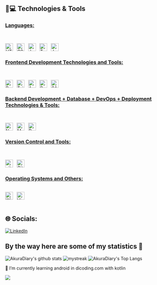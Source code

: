 
## 🚀💻 Technologies & Tools

### <u> Languages: </u>

<br>

<span><img src="https://img.shields.io/badge/HTML5-E34F26?style=for-the-badge&logo=html5&logoColor=white" alt="HTML5 logo" title="HTML5" height="25" /></span>
&nbsp;
<span><img src="https://img.shields.io/badge/CSS3-1572B6?style=for-the-badge&logo=css3&logoColor=white" alt="CSS3 logo" title="CSS3" height="25" /></span>
&nbsp;
<span><img src="https://img.shields.io/badge/JavaScript-323330?style=for-the-badge&logo=javascript&logoColor=F7DF1E" alt="JavaScript logo" title="JavaScript" height="25" /></span>
&nbsp;
<span><img src="https://img.shields.io/badge/TypeScript-007ACC?style=for-the-badge&logo=typescript&logoColor=white" alt="TypeScript logo" title="TypeScript" height="25" /></span>
&nbsp;
<span>
<img src = "https://img.shields.io/badge/Java-ED8B00?style=for-the-badge&logo=java&logoColor=white" alt="Java logo"  title="Java" height="25"/>
</span>
&nbsp;
<br>

### <u> Frontend Development Technologies and Tools: </u>

<br>

<span><img src="https://img.shields.io/badge/React-20232A?style=for-the-badge&logo=react&logoColor=61DAFB" alt="ReactJS logo" title="ReactJS" height="25" /></span>
&nbsp;
<span><img src="https://img.shields.io/badge/Tailwind_CSS-38B2AC?style=for-the-badge&logo=tailwind-css&logoColor=white" alt="TailwindCSS logo" title="TailwindCSS" height="25" /></span>
&nbsp;
<span><img src="https://img.shields.io/badge/AngularJS-E23237?style=for-the-badge&logo=angularjs&logoColor=white" alt="AngularJS logo" title="AngularJS" height="25" /></span>
&nbsp;
<span><img src="https://img.shields.io/badge/Bootstrap-563D7C?style=for-the-badge&logo=bootstrap&logoColor=white" alt="Bootstrap logo" title="Bootstrap" height="25" /></span>
&nbsp;
<span><img src="https://img.shields.io/badge/SASS-hotpink.svg?style=for-the-badge&logo=SASS&logoColor=white" alt="SASS logo" title="SASS" height="25" /></span>

### <u> Backend Development + Database + DevOps + Deployment Technologies & Tools: </u>

<br>

<span><img src="https://img.shields.io/badge/Node.js-339933?style=for-the-badge&logo=nodedotjs&logoColor=white" alt="Node.js logo" title="Node.js" height="25" /></span>
&nbsp;
<span>
<img src = "https://img.shields.io/badge/MySQL-005C84?style=for-the-badge&logo=mysql&logoColor=white" alt="MySQL logo" title="MySQL" height="25"/>
</span>
&nbsp;
<span><img src="https://img.shields.io/badge/Docker-2CA5E0?style=for-the-badge&logo=docker&logoColor=white" alt="Docker logo" title="Docker Code" height="25" /></span>
&nbsp;

### <u> Version Control and Tools:</u>

<br>

<span><img src="https://img.shields.io/badge/GIT-E44C30?style=for-the-badge&logo=git&logoColor=white" alt="git logo" title="Git" height="25" /></span>
&nbsp;
<span><img src="https://img.shields.io/badge/GitHub-100000?style=for-the-badge&logo=github&logoColor=white" alt="Github logo" title="Github" height="25" /></span>
&nbsp;

### <u> Operating Systems and Others:</u>

<br>

<span>
<img src = "https://img.shields.io/badge/Windows-0078D6?style=for-the-badge&logo=windows&logoColor=white" alt="Windows Logo"  title="Windows" height="25"/>
</span>
&nbsp;
<span><img src="https://img.shields.io/badge/VSCode-0078D4?style=for-the-badge&logo=visual%20studio%20code&logoColor=white" alt="Visual Studio Code logo" title="Visual Studio Code" height="25" /></span>

<br>
<br>

## 🌐 Socials:
[![LinkedIn](https://img.shields.io/badge/LinkedIn-%230077B5.svg?logo=linkedin&logoColor=white)](https://www.linkedin.com/in/petyoivov/) 



## By the way here are some of my statistics 🚀
![AkuraDiary's github stats](https://github-readme-stats.vercel.app/api?username=iPetyo&show_icons=true&theme=tokyonight)
<img src="https://github-readme-streak-stats.herokuapp.com/?user=AkuraDiary&theme=tokyonight" alt="mystreak"/>
![AkuraDiary's Top Langs](https://github-readme-stats.vercel.app/api/top-langs/?username=iPetyo&theme=tokyonight&layout=compact)

🌱 I’m currently learning android in dicoding.com with kotlin

<a href="https://www.youtube.com/watch?v=dQw4w9WgXcQ"><img src="https://user-images.githubusercontent.com/73097560/115834477-dbab4500-a447-11eb-908a-139a6edaec5c.gif"></a>



